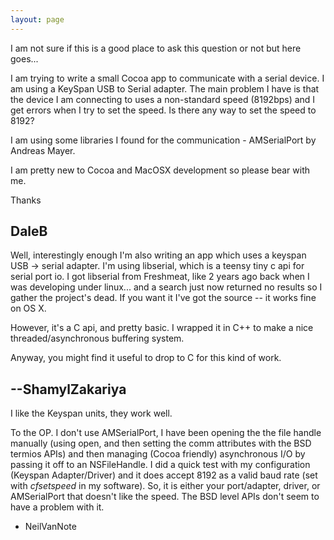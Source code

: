 ```yaml
---
layout: page
---
```


I am not sure if this is a good place to ask this question or not but here goes...

I am trying to write a small Cocoa app to communicate with a serial device. I am using a KeySpan USB to Serial adapter. The main problem I have is that the device I am connecting to uses a non-standard speed (8192bps) and I get errors when I try to set the speed. Is there any way to set the speed to 8192?

I am using some libraries I found for the communication - AMSerialPort by Andreas Mayer. 

I am pretty new to Cocoa and MacOSX development so please bear with me.

Thanks

DaleB
----
Well, interestingly enough I'm also writing an app which uses a keyspan USB -> serial adapter. I'm using libserial, which is a teensy tiny c api for serial port io. I got libserial from Freshmeat, like 2 years ago back when I was developing under linux... and a search just now returned no results so I gather the project's dead. If you want it I've got the source -- it works fine on OS X.

However, it's a C api, and pretty basic. I wrapped it in C++ to make a nice threaded/asynchronous buffering system.

Anyway, you might find it useful to drop to C for this kind of work.

--ShamylZakariya
----
I like the Keyspan units, they work well.

To the OP. I don't use AMSerialPort, I have been opening the the file handle manually (using open, and then setting the comm attributes with the BSD termios APIs) and then managing (Cocoa friendly) asynchronous I/O by passing it off to an NSFileHandle. I did a quick test with my configuration (Keyspan Adapter/Driver) and it does accept 8192 as a valid baud rate (set with *cfsetspeed* in my software). So, it is either your port/adapter, driver, or AMSerialPort that doesn't like the speed. The BSD level APIs don't seem to have a problem with it.

- NeilVanNote

